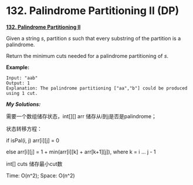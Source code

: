 # 132. Palindrome Partitioning II \(DP\)

[**132. Palindrome Partitioning II**](https://leetcode.com/problems/palindrome-partitioning-ii/description/)

Given a string _s_, partition _s_ such that every substring of the partition is a palindrome.

Return the minimum cuts needed for a palindrome partitioning of _s_.

**Example:**

```text
Input: "aab"
Output: 1
Explanation: The palindrome partitioning ["aa","b"] could be produced using 1 cut.
```

_**My Solutions:**_

需要一个数组储存状态，int\[\]\[\] arr 储存从i到j是否是palindrome； 

状态转移方程：

if isPal\(i, j\) arr\[i\]\[j\] = 0

else arr\[i\]\[j\] = 1 + min\(arr\[i\]\[k\] + arr\[k+1\]\[j\]\), where k = i ... j - 1



int\[\] cuts 储存最小cut数



Time: O\(n^2\); Space: O\(n^2\)

```text

```



